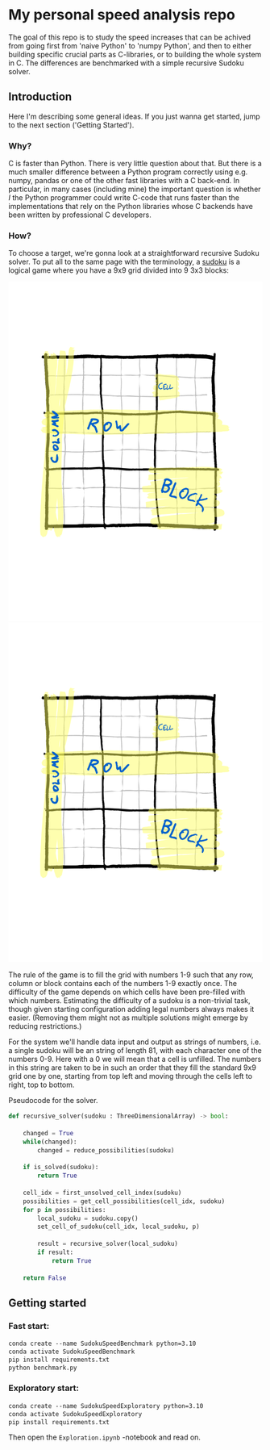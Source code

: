# My personal speed analysis repo

The goal of this repo is to study the speed increases that can be achived
from going first from 'naive Python' to 'numpy Python', and then to either
building specific crucial parts as C-libraries, or to building the whole system
in C. The differences are benchmarked with a simple recursive Sudoku solver.

## Introduction

Here I'm describing some general ideas. If you just wanna get started, 
jump to the next section ('Getting Started').

### Why?

C is faster than Python. There is very little question about that. But
there is a much smaller difference between a Python program correctly using 
e.g. numpy, pandas or one of the other fast libraries with a C back-end.
In particular, in many cases (including mine) the important question is whether *I* 
the Python programmer could write C-code that runs faster than the implementations that rely
on the Python libraries whose C backends have been written by professional
C developers.

### How?

To choose a target, we're gonna look at a straightforward recursive Sudoku solver. 
To put all to the same page with the terminology, a [sudoku](https://en.wikipedia.org/wiki/Sudoku)
is a logical game where you have a 9x9 grid divided into 9 3x3 blocks:

![Picture of a sudoku](./images/Sudoku.svg)
<img src="./images/Sudoku.svg">


The rule of the game is to fill the grid with numbers 1-9 such that any row, column or block
contains each of the numbers 1-9 exactly once. The difficulty of the game depends on which 
cells have been pre-filled with which numbers. Estimating the difficulty of a sudoku is
a non-trivial task, though given starting configuration adding legal numbers always
makes it easier. (Removing them might not as multiple solutions might emerge by reducing
restrictions.)

For the system we'll handle data input and output as strings of numbers, i.e. a single
sudoku will be an string of length 81, with each character one of the numbers 0-9. Here
with a 0 we will mean that a cell is unfilled. The numbers in this string are taken to 
be in such an order that they fill the standard 9x9 grid one by one, starting from top left
and moving through the cells left to right, top to bottom.


Pseudocode for the solver.
```python
def recursive_solver(sudoku : ThreeDimensionalArray) -> bool:

    changed = True
    while(changed):
        changed = reduce_possibilities(sudoku)

    if is_solved(sudoku):
        return True

    cell_idx = first_unsolved_cell_index(sudoku)
    possibilities = get_cell_possibilities(cell_idx, sudoku)
    for p in possibilities:
        local_sudoku = sudoku.copy()
        set_cell_of_sudoku(cell_idx, local_sudoku, p)

        result = recursive_solver(local_sudoku)
        if result:
            return True

    return False
```







## Getting started


### Fast start:
```
conda create --name SudokuSpeedBenchmark python=3.10
conda activate SudokuSpeedBenchmark
pip install requirements.txt
python benchmark.py
```

### Exploratory start:

```
conda create --name SudokuSpeedExploratory python=3.10
conda activate SudokuSpeedExploratory
pip install requirements.txt
```
Then open the `Exploration.ipynb` -notebook and read on.



